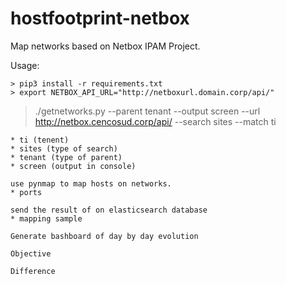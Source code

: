 # hostfootprint-netbox

Map networks based on Netbox IPAM Project.

Usage:
```
> pip3 install -r requirements.txt
> export NETBOX_API_URL="http://netboxurl.domain.corp/api/"
```
> ./getnetworks.py --parent tenant --output screen --url http://netbox.cencosud.corp/api/ --search sites --match ti
```
* ti (tenent)
* sites (type of search)
* tenant (type of parent)
* screen (output in console)

use pynmap to map hosts on networks.
* ports

send the result of on elasticsearch database
* mapping sample

Generate bashboard of day by day evolution

Objective

Difference

